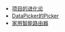- [项目的进化论](./articles/项目的进化论.md)
- [DataPicker的Picker](./articles/DataPicker的Picker.md)
- [家用智能路由器](./articles/家用智能路由器.md)
